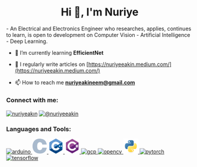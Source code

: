 
<h1 align="center">Hi 👋, I'm Nuriye</h1>
- An Electrical and Electronics Engineer who researches, applies, continues to learn, is open to development on Computer Vision - Artificial Intelligence - Deep Learning.

- 🌱 I’m currently learning **EfficientNet**

- 📝 I regularly write articles on [https://nuriyeeakin.medium.com/](https://nuriyeeakin.medium.com/)

- 📫 How to reach me **nuriyeakineem@gmail.com**


<h3 align="left">Connect with me:</h3>
<p align="left">
<a href="https://linkedin.com/in/nuriyeakın" target="blank"><img align="center" src="https://cdn.jsdelivr.net/npm/simple-icons@3.0.1/icons/linkedin.svg" alt="nuriyeakın" height="30" width="40" /></a>
<a href="https://medium.com/@nuriyeeakin" target="blank"><img align="center" src="https://cdn.jsdelivr.net/npm/simple-icons@3.0.1/icons/medium.svg" alt="@nuriyeeakin" height="30" width="40" /></a>
</p>

<h3 align="left">Languages and Tools:</h3>
<p align="left"> <a href="https://www.arduino.cc/" target="_blank"> <img src="https://cdn.worldvectorlogo.com/logos/arduino-1.svg" alt="arduino" width="40" height="40"/> </a> <a href="https://www.cprogramming.com/" target="_blank"> <img src="https://raw.githubusercontent.com/devicons/devicon/master/icons/c/c-original.svg" alt="c" width="40" height="40"/> </a> <a href="https://www.w3schools.com/cpp/" target="_blank"> <img src="https://raw.githubusercontent.com/devicons/devicon/master/icons/cplusplus/cplusplus-original.svg" alt="cplusplus" width="40" height="40"/> </a> <a href="https://www.w3schools.com/cs/" target="_blank"> <img src="https://raw.githubusercontent.com/devicons/devicon/master/icons/csharp/csharp-original.svg" alt="csharp" width="40" height="40"/> </a> <a href="https://cloud.google.com" target="_blank"> <img src="https://www.vectorlogo.zone/logos/google_cloud/google_cloud-icon.svg" alt="gcp" width="40" height="40"/> </a> <a href="https://opencv.org/" target="_blank"> <img src="https://www.vectorlogo.zone/logos/opencv/opencv-icon.svg" alt="opencv" width="40" height="40"/> </a> <a href="https://www.python.org" target="_blank"> <img src="https://raw.githubusercontent.com/devicons/devicon/master/icons/python/python-original.svg" alt="python" width="40" height="40"/> </a> <a href="https://pytorch.org/" target="_blank"> <img src="https://www.vectorlogo.zone/logos/pytorch/pytorch-icon.svg" alt="pytorch" width="40" height="40"/> </a> <a href="https://www.tensorflow.org" target="_blank"> <img src="https://www.vectorlogo.zone/logos/tensorflow/tensorflow-icon.svg" alt="tensorflow" width="40" height="40"/> </a> </p>

